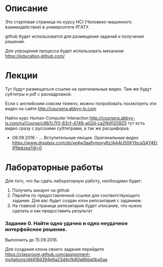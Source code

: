 # Описание
Это стартовая страница по курсу HCI (Человеко-машинного взаимодействия) в университете РГАТУ.

github будет использоватся для размещения заданий и получения решений.
 
Для упрощения процесса будет использовать механизм https://education.github.com/

# Лекции
Тут будут размещаться ссылки на оригинальные видео. Там же будут субтитры и pdf с раскадровкой.

Если с английским совсем тяжело, можно попробовать посмотреть эти видео на сайте http://coursera.abbyy-ls.com

Найти курс Human-Computer Interaction http://coursera.abbyy-ls.com/ru/Course/c867c7f3-83cf-4749-a02d-ca2fb9120925
тут есть видео сразу с русскими субтитрами, а так же расшифорка.

- 08.09.2016 - ... Вступительные лекции. Оригинальные видео https://www.dropbox.com/sh/ve4w3aafvmoyy6z/AAAU50XYbcxQ4Y4ErlPNqtzea?dl=0

# Лабораторные работы

Для того, что бы сдать лабораторную работу, необходимо будет:
1. Получить аккаунт на github
2. Перейти по предоставленной ссылке для соответствующего задания. Для вас будет создан клон репозитария с заданием.
3. На главной странице репозитария будет описание, что нужно сделать и как предоставить результат

### Задание 0. Найти одно удачно и одно неудачное интерфейсное решение.

Выполнить до 15.09.2016. 

Для создания клона своего задания перейдите https://classroom.github.com/assignment-invitations/dd416d394e6a23d4cfb80a6bba0ba5aa